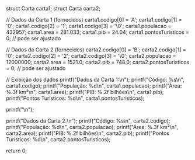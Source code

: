 struct Carta carta1;
struct Carta carta2;

// Dados da Carta 1 (fornecidos)
carta1.codigo[0] = 'A';
carta1.codigo[1] = '0';
carta1.codigo[2] = '1';
carta1.codigo[3] = '\0';
carta1.populacao = 432957;
carta1.area = 281.033;
carta1.pib = 24.04;
carta1.pontosTuristicos = 0; // pode ser ajustado

// Dados da Carta 2 (fornecidos)
carta2.codigo[0] = 'B';
carta2.codigo[1] = '0';
carta2.codigo[2] = '2';
carta2.codigo[3] = '\0';
carta2.populacao = 12000000;
carta2.area = 1521.0;
carta2.pib = 748.0;
carta2.pontosTuristicos = 0; // pode ser ajustado

// Exibição dos dados
printf("Dados da Carta 1:\n");
printf("Código: %s\n", carta1.codigo);
printf("População: %d\n", carta1.populacao);
printf("Área: %.3f km²\n", carta1.area);
printf("PIB: %.2f bilhões\n", carta1.pib);
printf("Pontos Turísticos: %d\n", carta1.pontosTuristicos);

printf("\n");

printf("Dados da Carta 2:\n");
printf("Código: %s\n", carta2.codigo);
printf("População: %d\n", carta2.populacao);
printf("Área: %.3f km²\n", carta2.area);
printf("PIB: %.2f bilhões\n", carta2.pib);
printf("Pontos Turísticos: %d\n", carta2.pontosTuristicos);

return 0;
